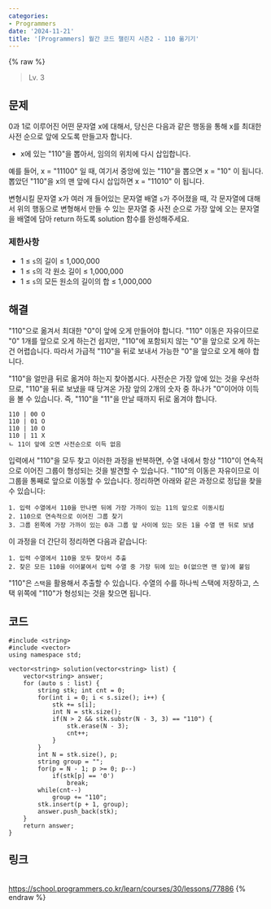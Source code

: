 ```yaml
---
categories:
- Programmers
date: '2024-11-21'
title: '[Programmers] 월간 코드 챌린지 시즌2 - 110 옮기기'
---
```


{% raw %}
> Lv. 3<br>

## 문제
0과 1로 이루어진 어떤 문자열 x에 대해서, 당신은 다음과 같은 행동을 통해 x를 최대한 사전 순으로 앞에 오도록 만들고자 합니다.

-   x에 있는 "110"을 뽑아서, 임의의 위치에 다시 삽입합니다.

예를 들어, x = "11100" 일 때, 여기서 중앙에 있는 "110"을 뽑으면 x = "10" 이 됩니다. 뽑았던 "110"을 x의 맨 앞에 다시 삽입하면 x = "11010" 이 됩니다.

변형시킬 문자열 x가 여러 개 들어있는 문자열 배열  `s`가 주어졌을 때, 각 문자열에 대해서 위의 행동으로 변형해서 만들 수 있는 문자열 중 사전 순으로 가장 앞에 오는 문자열을 배열에 담아 return 하도록 solution 함수를 완성해주세요.

### 제한사항
-   1 ≤  `s`의 길이 ≤ 1,000,000
-   1 ≤  `s`의 각 원소 길이 ≤ 1,000,000
-   1 ≤  `s`의 모든 원소의 길이의 합 ≤ 1,000,000

## 해결
"110"으로 옮겨서 최대한 "0"이 앞에 오게 만들어야 합니다. "110" 이동은 자유이므로 "0" 1개를 앞으로 오게 하는건 쉽지만, "110"에 포함되지 않는 "0"을 앞으로 오게 하는건 어렵습니다. 따라서 가급적 "110"을 뒤로 보내서 가능한 "0"을 앞으로 오게 해야 합니다.

"110"을 얼만큼 뒤로 옮겨야 하는지 찾아봅시다. 사전순은 가장 앞에 있는 것을 우선하므로, "110"을 뒤로 보냈을 때 당겨온 가장 앞의 2개의 숫자 중 하나가 "0"이어야 이득을 볼 수 있습니다. 즉, "110"을 "11"을 만날 때까지 뒤로 옮겨야 합니다.
```
110 | 00 O
110 | 01 O
110 | 10 O
110 | 11 X
ㄴ 11이 앞에 오면 사전순으로 이득 없음
```

입력에서 "110"을 모두 찾고 이러한 과정을 반복하면, 수열 내에서 항상 "110"이 연속적으로 이어진 그룹이 형성되는 것을 발견할 수 있습니다. "110"의 이동은 자유이므로 이 그룹을 통째로 앞으로 이동할 수 있습니다. 정리하면 아래와 같은 과정으로 정답을 찾을 수 있습니다:
```
1. 입력 수열에서 110을 만나면 뒤에 가장 가까이 있는 11의 앞으로 이동시킴
2. 110으로 연속적으로 이어진 그룹 찾기
3. 그룹 왼쪽에 가장 가까이 있는 0과 그룹 앞 사이에 있는 모든 1을 수열 맨 뒤로 보냄
```

이 과정을 더 간단히 정리하면 다음과 같습니다:
```
1. 입력 수열에서 110을 모두 찾아서 추출
2. 찾은 모든 110을 이어붙여서 입력 수열 중 가장 뒤에 있는 0(없으면 맨 앞)에 붙임
```

"110"은 `스택`을 활용해서 추출할 수 있습니다. 수열의 수를 하나씩 스택에 저장하고, 스택 위쪽에 "110"가 형성되는 것을 찾으면 됩니다.

## 코드
```
#include <string>
#include <vector>
using namespace std;

vector<string> solution(vector<string> list) {
    vector<string> answer;
    for (auto s : list) {
        string stk; int cnt = 0;
        for(int i = 0; i < s.size(); i++) {
            stk += s[i];
            int N = stk.size();
            if(N > 2 && stk.substr(N - 3, 3) == "110") {
                stk.erase(N - 3);
                cnt++;
            }
        }
        int N = stk.size(), p;
        string group = "";
        for(p = N - 1; p >= 0; p--)
            if(stk[p] == '0')
                break;
        while(cnt--)
            group += "110";
        stk.insert(p + 1, group);
        answer.push_back(stk);
    }
    return answer;
}
```

## 링크
<br>https://school.programmers.co.kr/learn/courses/30/lessons/77886
{% endraw %}